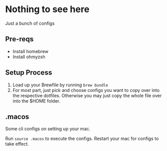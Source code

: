 # Nothing to see here

Just a bunch of configs

## Pre-reqs

- Install homebrew
- Install ohmyzsh

## Setup Process

1. Load up your Brewfile by running `brew bundle` 
2. For most part, just pick and choose configs you want to copy over into the respective dotfiles. Otherwise you may just copy the whole file over into the $HOME folder.

## .macos

Some cli configs on setting up your mac. 

Run `source .macos` to execute the configs. Restart your mac for configs to take effect.
